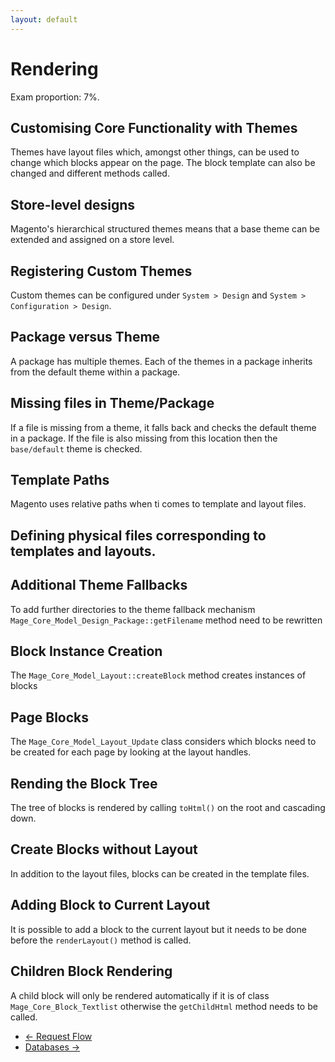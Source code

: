 ```yaml
---
layout: default
---
```


# Rendering

Exam proportion: 7%.

## Customising Core Functionality with Themes

Themes have layout files which, amongst other things, can be used to change which blocks appear on the page.  The block template can also be changed and different methods called. 

## Store-level designs

Magento's hierarchical structured themes means that a base theme can be extended and assigned on a store level.  

## Registering Custom Themes

Custom themes can be configured under `System > Design` and `System > Configuration > Design`.

## Package versus Theme

A package has multiple themes. Each of the themes in a package inherits from the default theme within a package.

## Missing files in Theme/Package

If a file is missing from a theme, it falls back and checks the default theme in a package.  If the file is also missing from this location then the `base/default` theme is checked. 

## Template Paths

Magento uses relative paths when ti comes to template and layout files.

## Defining physical files corresponding to templates and layouts.

## Additional Theme Fallbacks

To add further directories to the theme fallback mechanism `Mage_Core_Model_Design_Package::getFilename` method need to be rewritten

## Block Instance Creation

The `Mage_Core_Model_Layout::createBlock` method creates instances of blocks

## Page Blocks

The `Mage_Core_Model_Layout_Update` class considers which blocks need to be created for each page by looking at the layout handles.

## Rending the Block Tree

The tree of blocks is rendered by calling `toHtml()` on the root and cascading down.

## Create Blocks without Layout

In addition to the layout files, blocks can be created in the template files.

## Adding Block to Current Layout

It is possible to add a block to the current layout but it needs to be done before the `renderLayout()` method is called.

## Children Block Rendering

A child block will only be rendered automatically if it is of class `Mage_Core_Block_Textlist` otherwise the `getChildHtml` method needs to be called.


<ul class="navigation">
    <li class="prev"><a href="/request-flow.html">&larr; Request Flow</a>
    <li class="next"><a href="/databases.html">Databases &rarr;</a>
</ul>
